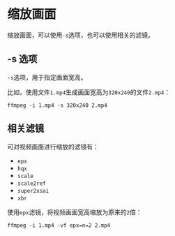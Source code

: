 # 缩放画面

缩放画面，可以使用`-s`选项，也可以使用相关的滤镜。

## -s 选项

`-s`选项，用于指定画面宽高。

比如，使用文件`1.mp4`生成画面宽高为`320x240`的文件`2.mp4`：

`ffmpeg -i 1.mp4 -s 320x240 2.mp4`

## 相关滤镜

可对视频画面进行缩放的滤镜有：

* `epx`
* `hqx`
* `scale`
* `scale2ref`
* `super2xsai`
* `xbr`

使用`epx`滤镜，将视频画面宽高缩放为原来的`2`倍：

`ffmpeg -i 1.mp4 -vf epx=n=2 2.mp4`
